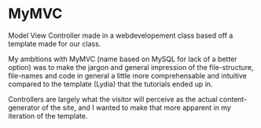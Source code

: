 MyMVC
=====

Model View Controller made in a webdevelopement class based off a template made for our class.

My ambitions with MyMVC (name based on MySQL for lack of a better option) was to make the jargon and general impression of the file-structure, file-names and code in general a little more comprehensable and intuitive compared to the template (Lydia) that the tutorials ended up in.

Controllers are largely what the visitor will perceive as the actual content-generator of the site, and I wanted to make that more apparent in my iteration of the template.
